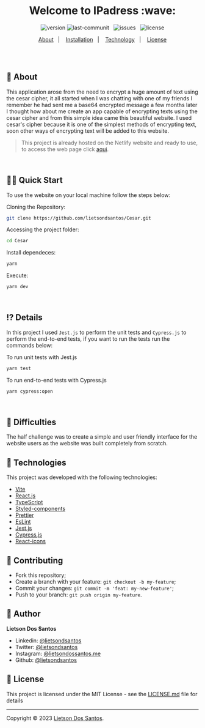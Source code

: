 <h1 align="center">Welcome to IPadress :wave:</h1>

<p align="center">
    <img src="https://img.shields.io/badge/Version-1.0.0-brightgreen" alt="version">
    <img src="https://img.shields.io/github/last-commit/lietsondsantos/Cesar" alt="last-communit">&nbsp;&nbsp;
    <img src="https://img.shields.io/github/issues/lietsondsantos/Cesar" alt="issues">&nbsp;&nbsp;
    <img src="https://img.shields.io/badge/license-MIT-brightgreen" alt="license">
</p>

<p align="center">
    <a href="#about">About</a>&nbsp;&nbsp;&nbsp;|&nbsp;&nbsp;&nbsp;
    <a href="#installation">Installation</a>&nbsp;&nbsp;&nbsp;|&nbsp;&nbsp;&nbsp;
    <a href="#technology">Technology</a>&nbsp;&nbsp;&nbsp;|&nbsp;&nbsp;&nbsp;
    <a href="#license">License</a>
</p>

<br/><br/>

## <span id="about">:speech_balloon: About</span>
This application arose from the need to encrypt a huge amount of text using the cesar cipher, it all started when I was chatting with one of my friends I remember he had sent me a base64 encrypted message a few months later I thought how about me create an app capable of encrypting texts using the cesar cipher and from this simple idea came this beautiful website. I used cesar's cipher because it is one of the simplest methods of encrypting text, soon other ways of encrypting text will be added to this website.

> This project is already hosted on the Netlify website and ready to use, to access the web page click [aqui](https://cesar.netlify.app/).

<br/>

## <span id="installation">:man_technologist: Quick Start</span>

To use the website on your local machine follow the steps below:

Cloning the Repository:

```sh
git clone https://github.com/lietsondsantos/Cesar.git
```

Accessing the project folder:

```sh
cd Cesar
```

Install dependeces:

```sh
yarn
```

Execute:

```sh
yarn dev
```

<br />

## <span id="details">:interrobang: Details</span>
In this project I used `Jest.js` to perform the unit tests and `Cypress.js` to perform the end-to-end tests, if you want to run the tests run the commands below:

To run unit tests with Jest.js

```sh
yarn test
```
To run end-to-end tests with Cypress.js

```sh
yarn cypress:open
```

<br/>

## <span id="difficulties">:cursing_face: Difficulties</span>

The half challenge was to create a simple and user friendly interface for the website users as the website was built completely from scratch.

## <span id="technology">:rocket: Technologies</span>

This project was developed with the following technologies:

- [Vite](https://vitejs.dev/)
- [React.js](https://react.dev/)
- [TypeScript](https://www.typescriptlang.org/)
- [Styled-components](https://styled-components.com/)
- [Prettier](https://prettier.io/)
- [EsLint](https://eslint.org/)
- [Jest.js](https://jestjs.io/)
- [Cypress.js](https://www.cypress.io/)
- [React-icons](https://react-icons.github.io/react-icons/)

## <span id="contributing">:handshake: Contributing</span>

- Fork this repository;
- Create a branch with your feature: `git checkout -b my-feature`;
- Commit your changes: `git commit -m 'feat: my-new-feature'`;
- Push to your branch: `git push origin my-feature`.

## <span id="author">:bust_in_silhouette: Author</span>

**Lietson Dos Santos**

- Linkedin: [@lietsondsantos](https://www.linkedin.com/in/lietsondsantos/)
- Twitter: [@lietsondsantos](https://twitter.com/lietsondsantos)
- Instagram: [@lietsondossantos.me](https://www.instagram.com/lietsondossantos.me/)
- Github: [@lietsondsantos](https://github.com/lietsondsantos)

## <span id="license">:memo: License</span>

This project is licensed under the MIT License - see the [LICENSE.md](LICENSE.md) file for details

---

Copyright © 2023 [Lietson Dos Santos](https://github.com/lietsondsanto).
